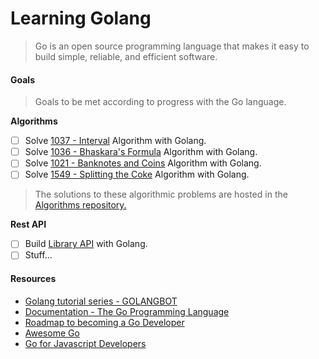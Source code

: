 # Learning Golang

> Go is an open source programming language
> that makes it easy to build simple, reliable,
> and efficient software.

#### Goals

> Goals to be met according to progress with the Go language.

**Algorithms**
<!-- - [x] Golang checked -->
- [ ] Solve [1037 - Interval](https://www.urionlinejudge.com.br/judge/en/problems/view/1037) Algorithm with Golang.
- [ ] Solve [1036 - Bhaskara's Formula](https://www.urionlinejudge.com.br/judge/en/problems/view/1036) Algorithm with Golang.
- [ ] Solve [1021 - Banknotes and Coins](https://www.urionlinejudge.com.br/judge/en/problems/view/1021) Algorithm with Golang.
- [ ] Solve [1549 - Splitting the Coke](https://www.urionlinejudge.com.br/judge/en/problems/view/1549) Algorithm with Golang.

> The solutions to these algorithmic problems are hosted in the
> [Algorithms repository.](https://github.com/Efraa/Algorithms)

**Rest API**
- [ ] Build [Library API](https://github.com/Efraa/library-core) with Golang.
- [ ] Stuff...

#### Resources

* [Golang tutorial series - GOLANGBOT](https://golangbot.com/learn-golang-series/)
* [Documentation - The Go Programming Language](https://golang.org/doc/)
* [Roadmap to becoming a Go Developer](https://github.com/Alikhll/golang-developer-roadmap)
* [Awesome Go](https://awesome-go.com/)
* [Go for Javascript Developers](http://www.pazams.com/Go-for-Javascript-Developers/)
